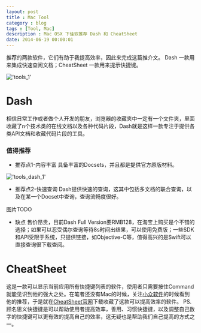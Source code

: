 ```yaml
---
layout: post
title : Mac Tool 
category : blog
tags : [Tool, Mac]
description : Mac OSX 下佳软推荐 Dash 和 CheatSheet
date: 2014-06-19 00:00:01
---
```


推荐的两款软件，它们有助于我提高效率，因此来完成这篇推介文。
Dash 一款用来集成快速查阅文档；CheatSheet 一款用来提示快捷键。

<!--more-->

!['tools_1'](http://ww3.sinaimg.cn/mw690/454c4867jw9ehyt3n7t8tj20g407lq42.jpg)

# Dash

相信日常工作或者做个人开发的朋友，浏览器的收藏夹中一定有一个文件夹，里面收藏了n个技术类的在线文档以及各种代码片段，Dash就是这样一款专注于提供各类API文档和收藏代码片段的工具。

### 值得推荐

* 推荐点1-内容丰富
具备丰富的Docsets，并且都是提供官方原版材料。

!['tools_dash_1'](http://ww2.sinaimg.cn/mw690/454c4867jw1emgqaa8qw6j21ki0zw489.jpg)

* 推荐点2-快速查询
Dash提供快速的查询，这其中包括多文档的联合查询，以及在某一个Docset中查询，查询流畅度很好。

图片TODO

* 缺点
售价昂贵，目前Dash Full Version要RMB128，在淘宝上购买是个不错的选择；如果可以忍受偶尔查询等待8s时间出结果，可以使用免费版；一些SDK和API受限于系统，只提供链接，如Objective-C等，值得高兴的是Swift可以直接查询很下载查阅。

# CheatSheet

这是一款可以显示当前应用所有快捷键列表的软件，使用者只需要按住Command就能见识到他的强大之处。在笔者还没有Mac的时候，关注[小众软件](http://www.appinn.com)的时候看到他的推荐，于是就在[CheatSheet官网](http://www.cheatsheetapp.com/CheatSheet/)下载收藏了这款可以提高效率的软件。
PS.顾名思义快捷键是可以帮助使用者提高效率，善用、习惯快捷键，以及调整自己数字的快捷键可以更有效的提高自己的效率，这无疑也是帮助我们自己提高的方式之一。